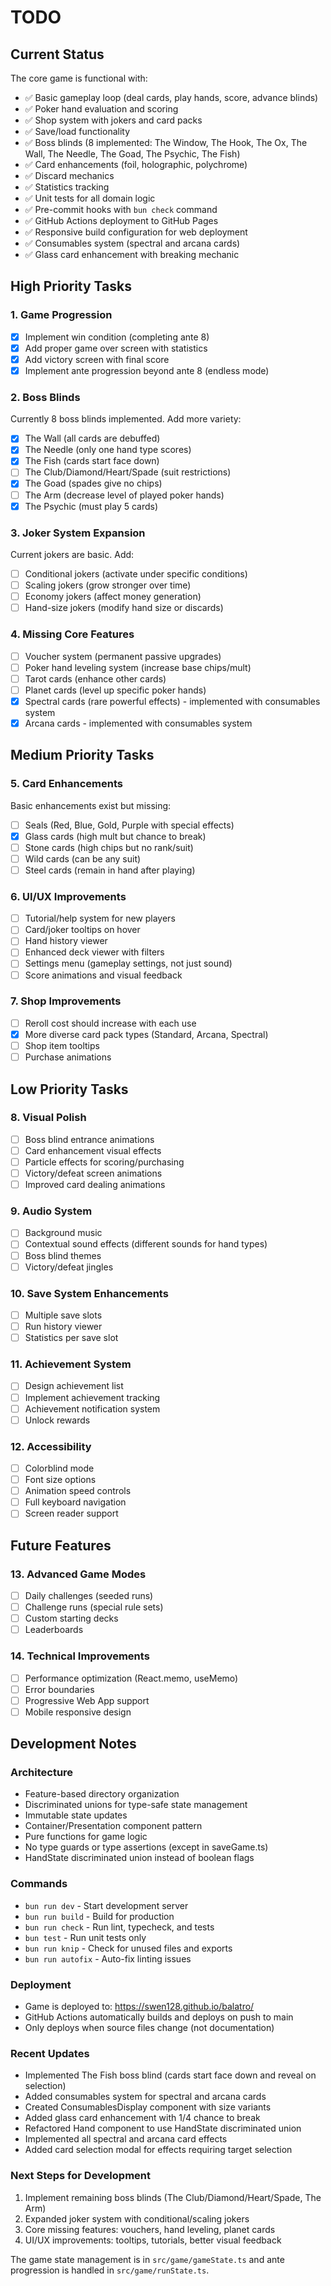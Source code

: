 # TODO

## Current Status

The core game is functional with:
- ✅ Basic gameplay loop (deal cards, play hands, score, advance blinds)
- ✅ Poker hand evaluation and scoring
- ✅ Shop system with jokers and card packs
- ✅ Save/load functionality
- ✅ Boss blinds (8 implemented: The Window, The Hook, The Ox, The Wall, The Needle, The Goad, The Psychic, The Fish)
- ✅ Card enhancements (foil, holographic, polychrome)
- ✅ Discard mechanics
- ✅ Statistics tracking
- ✅ Unit tests for all domain logic
- ✅ Pre-commit hooks with `bun check` command
- ✅ GitHub Actions deployment to GitHub Pages
- ✅ Responsive build configuration for web deployment
- ✅ Consumables system (spectral and arcana cards)
- ✅ Glass card enhancement with breaking mechanic

## High Priority Tasks

### 1. Game Progression
- [x] Implement win condition (completing ante 8)
- [x] Add proper game over screen with statistics
- [x] Add victory screen with final score
- [x] Implement ante progression beyond ante 8 (endless mode)

### 2. Boss Blinds
Currently 8 boss blinds implemented. Add more variety:
- [x] The Wall (all cards are debuffed)
- [x] The Needle (only one hand type scores)
- [x] The Fish (cards start face down)
- [ ] The Club/Diamond/Heart/Spade (suit restrictions)
- [x] The Goad (spades give no chips)
- [ ] The Arm (decrease level of played poker hands)
- [x] The Psychic (must play 5 cards)

### 3. Joker System Expansion
Current jokers are basic. Add:
- [ ] Conditional jokers (activate under specific conditions)
- [ ] Scaling jokers (grow stronger over time)
- [ ] Economy jokers (affect money generation)
- [ ] Hand-size jokers (modify hand size or discards)

### 4. Missing Core Features
- [ ] Voucher system (permanent passive upgrades)
- [ ] Poker hand leveling system (increase base chips/mult)
- [ ] Tarot cards (enhance other cards)
- [ ] Planet cards (level up specific poker hands)
- [x] Spectral cards (rare powerful effects) - implemented with consumables system
- [x] Arcana cards - implemented with consumables system

## Medium Priority Tasks

### 5. Card Enhancements
Basic enhancements exist but missing:
- [ ] Seals (Red, Blue, Gold, Purple with special effects)
- [x] Glass cards (high mult but chance to break)
- [ ] Stone cards (high chips but no rank/suit)
- [ ] Wild cards (can be any suit)
- [ ] Steel cards (remain in hand after playing)

### 6. UI/UX Improvements
- [ ] Tutorial/help system for new players
- [ ] Card/joker tooltips on hover
- [ ] Hand history viewer
- [ ] Enhanced deck viewer with filters
- [ ] Settings menu (gameplay settings, not just sound)
- [ ] Score animations and visual feedback

### 7. Shop Improvements
- [ ] Reroll cost should increase with each use
- [x] More diverse card pack types (Standard, Arcana, Spectral)
- [ ] Shop item tooltips
- [ ] Purchase animations

## Low Priority Tasks

### 8. Visual Polish
- [ ] Boss blind entrance animations
- [ ] Card enhancement visual effects
- [ ] Particle effects for scoring/purchasing
- [ ] Victory/defeat screen animations
- [ ] Improved card dealing animations

### 9. Audio System
- [ ] Background music
- [ ] Contextual sound effects (different sounds for hand types)
- [ ] Boss blind themes
- [ ] Victory/defeat jingles

### 10. Save System Enhancements
- [ ] Multiple save slots
- [ ] Run history viewer
- [ ] Statistics per save slot

### 11. Achievement System
- [ ] Design achievement list
- [ ] Implement achievement tracking
- [ ] Achievement notification system
- [ ] Unlock rewards

### 12. Accessibility
- [ ] Colorblind mode
- [ ] Font size options
- [ ] Animation speed controls
- [ ] Full keyboard navigation
- [ ] Screen reader support

## Future Features

### 13. Advanced Game Modes
- [ ] Daily challenges (seeded runs)
- [ ] Challenge runs (special rule sets)
- [ ] Custom starting decks
- [ ] Leaderboards

### 14. Technical Improvements
- [ ] Performance optimization (React.memo, useMemo)
- [ ] Error boundaries
- [ ] Progressive Web App support
- [ ] Mobile responsive design

## Development Notes

### Architecture
- Feature-based directory organization
- Discriminated unions for type-safe state management
- Immutable state updates
- Container/Presentation component pattern
- Pure functions for game logic
- No type guards or type assertions (except in saveGame.ts)
- HandState discriminated union instead of boolean flags

### Commands
- `bun run dev` - Start development server
- `bun run build` - Build for production
- `bun run check` - Run lint, typecheck, and tests
- `bun test` - Run unit tests only
- `bun run knip` - Check for unused files and exports
- `bun run autofix` - Auto-fix linting issues

### Deployment
- Game is deployed to: https://swen128.github.io/balatro/
- GitHub Actions automatically builds and deploys on push to main
- Only deploys when source files change (not documentation)

### Recent Updates
- Implemented The Fish boss blind (cards start face down and reveal on selection)
- Added consumables system for spectral and arcana cards
- Created ConsumablesDisplay component with size variants
- Added glass card enhancement with 1/4 chance to break
- Refactored Hand component to use HandState discriminated union
- Implemented all spectral and arcana card effects
- Added card selection modal for effects requiring target selection

### Next Steps for Development
1. Implement remaining boss blinds (The Club/Diamond/Heart/Spade, The Arm)
2. Expanded joker system with conditional/scaling jokers
3. Core missing features: vouchers, hand leveling, planet cards
4. UI/UX improvements: tooltips, tutorials, better visual feedback

The game state management is in `src/game/gameState.ts` and ante progression is handled in `src/game/runState.ts`.